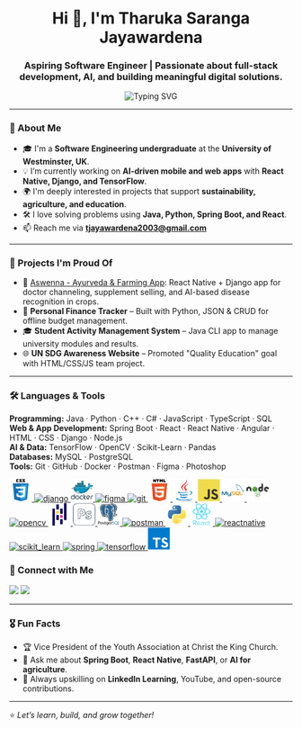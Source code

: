 <h1 align="center">Hi 👋, I'm Tharuka Saranga Jayawardena</h1>
<h3 align="center">Aspiring Software Engineer | Passionate about full-stack development, AI, and building meaningful digital solutions.</h3>

<p align="center">
  <img src="https://readme-typing-svg.demolab.com?font=Fira+Code&duration=2000&pause=1000&color=00BFFF&center=true&vCenter=true&width=435&lines=Welcome+to+my+GitHub!;Software+Engineering+Undergraduate;Lifelong+Learner+%F0%9F%93%9A;Code.+Build.+Innovate." alt="Typing SVG" />
</p>

---

### 🌱 About Me

- 🎓 I'm a **Software Engineering undergraduate** at the **University of Westminster, UK**.
- 💡 I’m currently working on **AI-driven mobile and web apps** with **React Native, Django, and TensorFlow**.
- 🌍 I'm deeply interested in projects that support **sustainability, agriculture, and education**.
- 🛠️ I love solving problems using **Java, Python, Spring Boot, and React**.
- 📫 Reach me via **tjayawardena2003@gmail.com**

---

### 📌 Projects I'm Proud Of

- 🔖 [Aswenna - Ayurveda & Farming App](https://github.com/your-repo-link): React Native + Django app for doctor channeling, supplement selling, and AI-based disease recognition in crops.
- 🏦 **Personal Finance Tracker** – Built with Python, JSON & CRUD for offline budget management.
- 🎓 **Student Activity Management System** – Java CLI app to manage university modules and results.
- 🌐 **UN SDG Awareness Website** – Promoted "Quality Education" goal with HTML/CSS/JS team project.

---

### 🛠️ Languages & Tools

<p align="left">
  <!-- Grouped by categories -->
  <b>Programming:</b> Java · Python · C++ · C# · JavaScript · TypeScript · SQL<br>
  <b>Web & App Development:</b> Spring Boot · React · React Native · Angular · HTML · CSS · Django · Node.js<br>
  <b>AI & Data:</b> TensorFlow · OpenCV · Scikit-Learn · Pandas<br>
  <b>Databases:</b> MySQL · PostgreSQL<br>
  <b>Tools:</b> Git · GitHub · Docker · Postman · Figma · Photoshop<br>
</p>


<p align="left"> <a href="https://www.w3schools.com/css/" target="_blank" rel="noreferrer"> <img src="https://raw.githubusercontent.com/devicons/devicon/master/icons/css3/css3-original-wordmark.svg" alt="css3" width="40" height="40"/> </a> <a href="https://www.djangoproject.com/" target="_blank" rel="noreferrer"> <img src="https://cdn.worldvectorlogo.com/logos/django.svg" alt="django" width="40" height="40"/> </a> <a href="https://www.docker.com/" target="_blank" rel="noreferrer"> <img src="https://raw.githubusercontent.com/devicons/devicon/master/icons/docker/docker-original-wordmark.svg" alt="docker" width="40" height="40"/> </a> <a href="https://www.figma.com/" target="_blank" rel="noreferrer"> <img src="https://www.vectorlogo.zone/logos/figma/figma-icon.svg" alt="figma" width="40" height="40"/> </a> <a href="https://git-scm.com/" target="_blank" rel="noreferrer"> <img src="https://www.vectorlogo.zone/logos/git-scm/git-scm-icon.svg" alt="git" width="40" height="40"/> </a> <a href="https://www.w3.org/html/" target="_blank" rel="noreferrer"> <img src="https://raw.githubusercontent.com/devicons/devicon/master/icons/html5/html5-original-wordmark.svg" alt="html5" width="40" height="40"/> </a> <a href="https://www.java.com" target="_blank" rel="noreferrer"> <img src="https://raw.githubusercontent.com/devicons/devicon/master/icons/java/java-original.svg" alt="java" width="40" height="40"/> </a> <a href="https://developer.mozilla.org/en-US/docs/Web/JavaScript" target="_blank" rel="noreferrer"> <img src="https://raw.githubusercontent.com/devicons/devicon/master/icons/javascript/javascript-original.svg" alt="javascript" width="40" height="40"/> </a> <a href="https://www.mysql.com/" target="_blank" rel="noreferrer"> <img src="https://raw.githubusercontent.com/devicons/devicon/master/icons/mysql/mysql-original-wordmark.svg" alt="mysql" width="40" height="40"/> </a> <a href="https://nodejs.org" target="_blank" rel="noreferrer"> <img src="https://raw.githubusercontent.com/devicons/devicon/master/icons/nodejs/nodejs-original-wordmark.svg" alt="nodejs" width="40" height="40"/> </a> <a href="https://opencv.org/" target="_blank" rel="noreferrer"> <img src="https://www.vectorlogo.zone/logos/opencv/opencv-icon.svg" alt="opencv" width="40" height="40"/> </a> <a href="https://pandas.pydata.org/" target="_blank" rel="noreferrer"> <img src="https://raw.githubusercontent.com/devicons/devicon/2ae2a900d2f041da66e950e4d48052658d850630/icons/pandas/pandas-original.svg" alt="pandas" width="40" height="40"/> </a> <a href="https://www.photoshop.com/en" target="_blank" rel="noreferrer"> <img src="https://raw.githubusercontent.com/devicons/devicon/master/icons/photoshop/photoshop-line.svg" alt="photoshop" width="40" height="40"/> </a> <a href="https://www.postgresql.org" target="_blank" rel="noreferrer"> <img src="https://raw.githubusercontent.com/devicons/devicon/master/icons/postgresql/postgresql-original-wordmark.svg" alt="postgresql" width="40" height="40"/> </a> <a href="https://postman.com" target="_blank" rel="noreferrer"> <img src="https://www.vectorlogo.zone/logos/getpostman/getpostman-icon.svg" alt="postman" width="40" height="40"/> </a> <a href="https://www.python.org" target="_blank" rel="noreferrer"> <img src="https://raw.githubusercontent.com/devicons/devicon/master/icons/python/python-original.svg" alt="python" width="40" height="40"/> </a> <a href="https://reactjs.org/" target="_blank" rel="noreferrer"> <img src="https://raw.githubusercontent.com/devicons/devicon/master/icons/react/react-original-wordmark.svg" alt="react" width="40" height="40"/> </a> <a href="https://reactnative.dev/" target="_blank" rel="noreferrer"> <img src="https://reactnative.dev/img/header_logo.svg" alt="reactnative" width="40" height="40"/> </a> <a href="https://scikit-learn.org/" target="_blank" rel="noreferrer"> <img src="https://upload.wikimedia.org/wikipedia/commons/0/05/Scikit_learn_logo_small.svg" alt="scikit_learn" width="40" height="40"/> </a> <a href="https://spring.io/" target="_blank" rel="noreferrer"> <img src="https://www.vectorlogo.zone/logos/springio/springio-icon.svg" alt="spring" width="40" height="40"/> </a> <a href="https://www.tensorflow.org" target="_blank" rel="noreferrer"> <img src="https://www.vectorlogo.zone/logos/tensorflow/tensorflow-icon.svg" alt="tensorflow" width="40" height="40"/> </a> <a href="https://www.typescriptlang.org/" target="_blank" rel="noreferrer"> <img src="https://raw.githubusercontent.com/devicons/devicon/master/icons/typescript/typescript-original.svg" alt="typescript" width="40" height="40"/> </a> </p>


### 🤝 Connect with Me

<p align="left">
  <a href="https://www.linkedin.com/in/tharuka-jayawardena-9024732ab?utm_source=share&utm_campaign=share_via&utm_content=profile&utm_medium=android_app" target="_blank"><img src="https://img.shields.io/badge/LinkedIn-blue?logo=linkedin&style=for-the-badge" /></a>
  <a href="mailto:tjayawardena2003@gmail.com"><img src="https://img.shields.io/badge/Gmail-D14836?logo=gmail&style=for-the-badge" /></a>
</p>

---

### 🎖️ Fun Facts

- 🏆 Vice President of the Youth Association at Christ the King Church.
- 💬 Ask me about **Spring Boot**, **React Native**, **FastAPI**, or **AI for agriculture**.
- 🧠 Always upskilling on **LinkedIn Learning**, YouTube, and open-source contributions.

---

⭐️ *Let’s learn, build, and grow together!*

